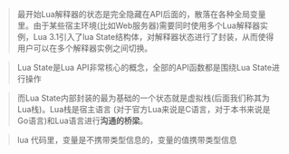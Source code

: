 > 最开始Lua解释器的状态是完全隐藏在API后面的，散落在各种全局变量里。由于某些宿主环境(比如Web服务器)需要同时使用多个Lua解释器实例，Lua 3.1引入了lua State结构体，对解释器状态进行了封装，从而使得用户可以在多个解释器实例之间切换。

> Lua State是Lua API非常核心的概念，全部的API函数都是围绕Lua State进行操作

> 而Lua State内部封装的最为基础的一个状态就是虚拟栈(后面我们称其为Lua栈)。Lua栈是宿主语言 (对于官方Lua来说是C语言，对于本书来说是Go语言)和Lua语言进行**沟通的桥梁**。

> lua 代码里，变量是不携带类型信息的，变量的值携带类型信息